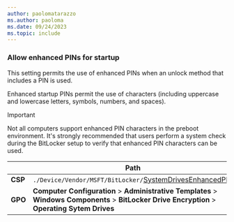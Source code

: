 ```yaml
---
author: paolomatarazzo
ms.author: paoloma
ms.date: 09/24/2023
ms.topic: include
---
```


### Allow enhanced PINs for startup

This setting permits the use of enhanced PINs when an unlock method that includes a PIN is used.

Enhanced startup PINs permit the use of characters (including uppercase and lowercase letters, symbols, numbers, and spaces).

> [!IMPORTANT]
> Not all computers support enhanced PIN characters in the preboot environment. It's strongly recommended that users perform a system check during the BitLocker setup to verify that enhanced PIN characters can be used.

|  | Path |
|--|--|
| **CSP** | `./Device/Vendor/MSFT/BitLocker/`[SystemDrivesEnhancedPIN](/windows/client-management/mdm/bitlocker-csp#systemdrivesenhancedpin) |
| **GPO** | **Computer Configuration** > **Administrative Templates** > **Windows Components** > **BitLocker Drive Encryption** > **Operating Sytem Drives** |
